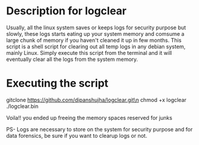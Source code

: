 # Description for logclear
Usually, all the linux system saves or keeps logs for security purpose but slowly, these logs starts eating up your system memory and comsume a large chunk of memory if you haven't cleaned it up in few months.
This script is a shell script for clearing out all temp logs in any debian system, mainly Linux.
Simply execute this script from the terminal and it will eventually clear all the logs from the system memory.

# Executing the script
gitclone https://github.com/dipanshujha/logclear.git\n
chmod +x logclear
./logclear.bin

Voila!! you ended up freeing the memory spaces reserved for junks

PS- Logs are necessary to store on the system for security purpose and for data forensics, be sure if you want to clearup logs or not.
